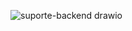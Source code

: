 ![suporte-backend drawio](https://github.com/user-attachments/assets/e5f28adb-e522-46e6-8afc-296efc7e4db8)
